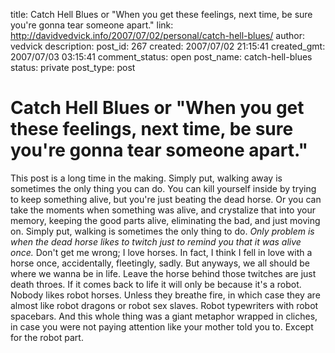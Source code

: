 title: Catch Hell Blues or "When you get these feelings, next time, be sure you're gonna tear someone apart."
link: http://davidvedvick.info/2007/07/02/personal/catch-hell-blues/
author: vedvick
description: 
post_id: 267
created: 2007/07/02 21:15:41
created_gmt: 2007/07/03 03:15:41
comment_status: open
post_name: catch-hell-blues
status: private
post_type: post

# Catch Hell Blues or "When you get these feelings, next time, be sure you're gonna tear someone apart."

This post is a long time in the making. Simply put, walking away is sometimes the only thing you can do. You can kill yourself inside by trying to keep something alive, but you're just beating the dead horse. Or you can take the moments when something was alive, and crystalize that into your memory, keeping the good parts alive, eliminating the bad, and just moving on. Simply put, walking is sometimes the only thing to do. _Only problem is when the dead horse likes to twitch just to remind you that it was alive once._ Don't get me wrong; I love horses. In fact, I think I fell in love with a horse once, accidentally, fleetingly, sadly. But anyways, we all should be where we wanna be in life. Leave the horse behind those twitches are just death throes. If it comes back to life it will only be because it's a robot. Nobody likes robot horses. Unless they breathe fire, in which case they are almost like robot dragons or robot sex slaves. Robot typewriters with robot spacebars. And this whole thing was a giant metaphor wrapped in cliches, in case you were not paying attention like your mother told you to. Except for the robot part.